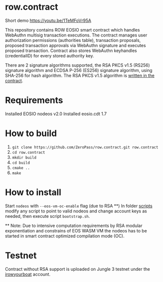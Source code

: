 # row.contract
Short demo https://youtu.be/1TeMFoVr95A

This repository contains ROW EOSIO smart contract which handles WebAuthn multisig transaction executions. 
The contract manages user authorization permissions (authorities table), transaction proposals, proposed transaction approvals via WebAuthn signature and executes proposed transaction.
Contract also stores WebAuthn keyhandles (credentialID) for every stored authority key.

There are 2 signature algorithms supported, the RSA PKCS v1.5 (RS256) signature algorithm and ECDSA P-256 (ES256) signature algorithm, using SHA-256 for hash algorithm.
The RSA PKCS v1.5 algorithm is [written in the contract](https://github.com/ZeroPass/row.contract/blob/bca79998c947455826bd56e0855581df7aa75e41/include/row/crypto.hpp#L155-L230). 


# Requirements
Installed EOSIO nodeos v2.0
Installed eosio.cdt 1.7

# How to build
1. `git clone https://github.com/ZeroPass/row.contract.git row.contract`
2. `cd row.contract`
3. `mkdir build`
4. `cd build`
5. `cmake ..`
6. `make`

# How to install
Start `nodeos` with `--eos-vm-oc-enable` flag (due to RSA **)
In folder [scripts](https://github.com/ZeroPass/row.contract/tree/master/scripts) modify any script to point to valid nodeos and change account keys as needed,
then execute script `bootstrap.sh`.

** Note: Due to intensive computation requirements by RSA modular exponentiation and constrains of EOS WASM VM the nodeos has to be started in smart contract optimized compilation mode (OC).

# Testnet
Contract without RSA support is uploaded on Jungle 3 testnet under the [irowyourboat](https://jungle3.bloks.io/account/irowyourboat) account.
